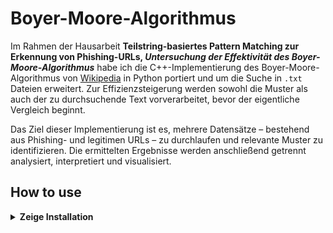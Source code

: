 # Boyer-Moore-Algorithmus
Im Rahmen der Hausarbeit **Teilstring-basiertes Pattern Matching zur Erkennung von Phishing-URLs, _Untersuchung der Effektivität des Boyer-Moore-Algorithmus_** habe ich die C++-Implementierung des Boyer-Moore-Algorithmus von [Wikipedia](https://de.wikipedia.org/wiki/Boyer-Moore-Algorithmus) in Python portiert und um die Suche in `.txt` Dateien erweitert. Zur Effizienzsteigerung werden sowohl die Muster als auch der zu durchsuchende Text vorverarbeitet, bevor der eigentliche Vergleich beginnt.

Das Ziel dieser Implementierung ist es, mehrere Datensätze – bestehend aus Phishing- und legitimen URLs – zu durchlaufen und relevante Muster zu identifizieren. Die ermittelten Ergebnisse werden anschließend getrennt analysiert, interpretiert und visualisiert.


## How to use

<details><summary><b>Zeige Installation</b></summary>
